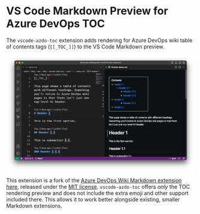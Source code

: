 # VS Code Markdown Preview for Azure DevOps TOC

The `vscode-azdo-toc` extension adds rendering for Azure DevOps wiki table of contents tags (`[[_TOC_]]`) to the VS Code Markdown preview.

![Screenshot of Azure DevOps wiki TOC preview](./docs/preview-screenshot.png)

This extension is a fork of the [Azure DevOps Wiki Markdown extension here](https://github.com/ni/vscode-azdo-wiki-md-extension), released under the [MIT license](https://github.com/ni/vscode-azdo-wiki-md-extension/blob/master/LICENSE). `vscode-azdo-toc` offers _only_ the TOC rendering preview and does not include the extra emoji and other support included there. This allows it to work better alongside existing, smaller Markdown extensions.
